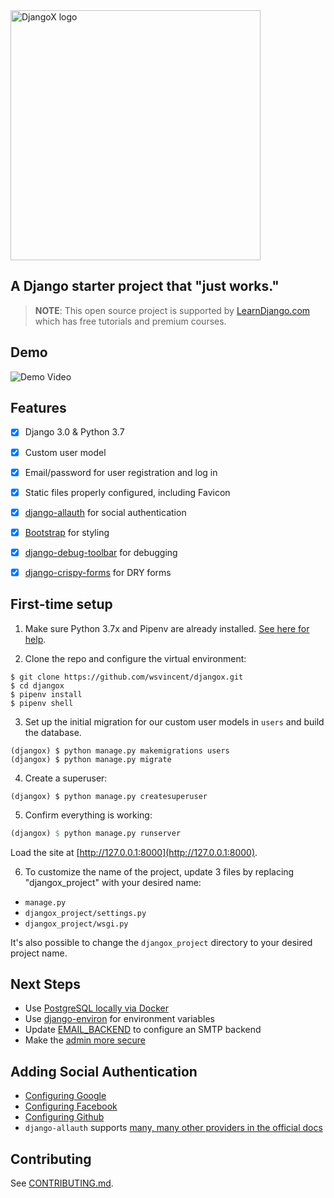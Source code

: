 <img width="400" src="logo.png" alt="DjangoX logo">

## A Django starter project that "just works."

> **NOTE**: This open source project is supported by [LearnDjango.com](https://learndjango.com) which has free tutorials and premium courses.

## Demo

![Demo Video](https://github.com/wsvincent/djangox/blob/master/demo.gif)

## Features

* [x] Django 3.0 & Python 3.7
* [x] Custom user model
* [x] Email/password for user registration and log in
* [x] Static files properly configured, including Favicon
* [x] [django-allauth](https://github.com/pennersr/django-allauth) for social authentication
* [x] [Bootstrap](https://github.com/twbs/bootstrap) for styling
* [x] [django-debug-toolbar](https://github.com/jazzband/django-debug-toolbar) for debugging
* [x] [django-crispy-forms](https://github.com/django-crispy-forms/django-crispy-forms) for DRY forms


## First-time setup

1.  Make sure Python 3.7x and Pipenv are already installed. [See here for help](https://djangoforbeginners.com/initial-setup/).

2.  Clone the repo and configure the virtual environment:

```
$ git clone https://github.com/wsvincent/djangox.git
$ cd djangox
$ pipenv install
$ pipenv shell
```

3.  Set up the initial migration for our custom user models in `users` and build the database.

```
(djangox) $ python manage.py makemigrations users
(djangox) $ python manage.py migrate
```

4.  Create a superuser:

```
(djangox) $ python manage.py createsuperuser
```

5.  Confirm everything is working:

```p
(djangox) $ python manage.py runserver
```

Load the site at [http://127.0.0.1:8000](http://127.0.0.1:8000).

6. To customize the name of the project, update 3 files by replacing "djangox_project" with your desired name:

* `manage.py`
* `djangox_project/settings.py`
* `djangox_project/wsgi.py`

It's also possible to change the `djangox_project` directory to your desired project name.


## Next Steps

- Use [PostgreSQL locally via Docker](https://wsvincent.com/django-docker-postgresql/)
- Use [django-environ](https://github.com/joke2k/django-environ) for environment variables
- Update [EMAIL_BACKEND](https://docs.djangoproject.com/en/3.0/topics/email/#module-django.core.mail) to configure an SMTP backend
- Make the [admin more secure](https://opensource.com/article/18/1/10-tips-making-django-admin-more-secure)

## Adding Social Authentication

- [Configuring Google](https://wsvincent.com/django-allauth-tutorial-custom-user-model/#google-credentials)
- [Configuring Facebook](http://www.sarahhagstrom.com/2013/09/the-missing-django-allauth-tutorial/#Create_and_configure_a_Facebook_app)
- [Configuring Github](https://wsvincent.com/django-allauth-tutorial/)
- `django-allauth` supports [many, many other providers in the official docs](https://django-allauth.readthedocs.io/en/latest/providers.html)

## Contributing
See [CONTRIBUTING.md](https://github.com/wsvincent/djangox/blob/master/CONTRIBUTING.md).
